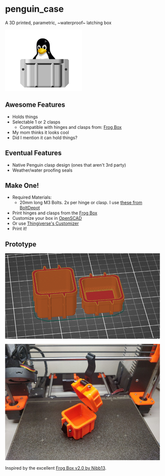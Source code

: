 # penguin_case
A 3D printed, parametric, ~waterproof~ latching box

<img src="https://raw.githubusercontent.com/ctag/penguin_case/main/images/penguin_case_logo.png" height="200px" />

## Awesome Features

* Holds things
* Selectable 1 or 2 clasps
  * Compatible with hinges and clasps from: [Frog Box](https://www.thingiverse.com/thing:4094861)
* My mom thinks it looks cool
* Did I mention it can hold things?

## Eventual Features

* Native Penguin clasp design (ones that aren't 3rd party)
* Weather/water proofing seals

## Make One!

* Required Materials:
  * 20mm long M3 Bolts. 2x per hinge or clasp. I use [these from BoltDepot](https://www.boltdepot.com/Product-Details.aspx?product=6383)
* Print hinges and clasps from the [Frog Box](https://www.thingiverse.com/thing:4094861)
* Customize your box in [OpenSCAD](https://openscad.org/)
* Or use [Thingiverse's Customizer](https://www.thingiverse.com/thing:4852352)
* Print it!

## Prototype

![Slicer Screenshot](images/2021-05-04_22-20.png)

![Finished box](images/IMG_20210504_215351.jpg)

Inspired by the excellent [Frog Box v2.0 by Nibb13](https://www.thingiverse.com/thing:4094861).
